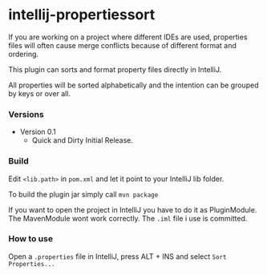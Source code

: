 # intellij-propertiessort

If you are working on a project where different IDEs are used, properties files will often cause merge conflicts because of different format and ordering.

This plugin can sorts and format property files directly in IntelliJ.

All properties will be sorted alphabetically and the intention can be grouped by keys or over all.

### Versions

- Version 0.1
  - Quick and Dirty Initial Release.


### Build

Edit ```<lib.path>``` in ```pom.xml``` and let it point to your IntelliJ lib folder. 

To build the plugin jar simply call ```mvn package```

If you want to open the project in IntelliJ you have to do it as PluginModule. The MavenModule wont work correctly.
The ```.iml``` file i use is committed. 

### How to use

Open a ```.properties``` file in IntelliJ, press ALT + INS and select ```Sort Properties...```